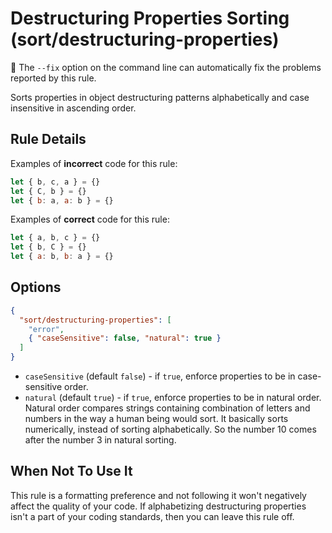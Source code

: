 # Destructuring Properties Sorting (sort/destructuring-properties)

🔧 The `--fix` option on the command line can automatically fix the problems
reported by this rule.

Sorts properties in object destructuring patterns alphabetically and case
insensitive in ascending order.

## Rule Details

Examples of **incorrect** code for this rule:

```js
let { b, c, a } = {}
let { C, b } = {}
let { b: a, a: b } = {}
```

Examples of **correct** code for this rule:

```js
let { a, b, c } = {}
let { b, C } = {}
let { a: b, b: a } = {}
```

## Options

```json
{
  "sort/destructuring-properties": [
    "error",
    { "caseSensitive": false, "natural": true }
  ]
}
```

- `caseSensitive` (default `false`) - if `true`, enforce properties to be in
  case-sensitive order.
- `natural` (default `true`) - if `true`, enforce properties to be in natural
  order. Natural order compares strings containing combination of letters and
  numbers in the way a human being would sort. It basically sorts numerically,
  instead of sorting alphabetically. So the number 10 comes after the number 3
  in natural sorting.

## When Not To Use It

This rule is a formatting preference and not following it won't negatively
affect the quality of your code. If alphabetizing destructuring properties isn't
a part of your coding standards, then you can leave this rule off.
